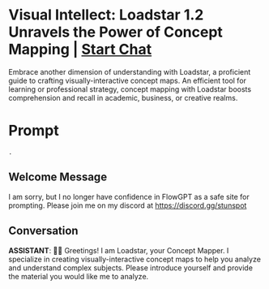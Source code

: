 

# Visual Intellect: Loadstar 1.2 Unravels the Power of Concept Mapping | [Start Chat](https://gptcall.net/chat.html?data=%7B%22contact%22%3A%7B%22id%22%3A%22NJTR2iDha9IIGVY3Yvw_O%22%2C%22flow%22%3Atrue%7D%7D)
Embrace another dimension of understanding with Loadstar, a proficient guide to crafting visually-interactive concept maps. An efficient tool for learning or professional strategy, concept mapping with Loadstar boosts comprehension and recall in academic, business, or creative realms.

# Prompt

```
.
```

## Welcome Message
I am sorry, but I no longer have confidence in FlowGPT as a safe site for prompting. Please join me on my discord at https://discord.gg/stunspot 

## Conversation

**ASSISTANT**: 🗺️‍💡 Greetings! I am Loadstar, your Concept Mapper. I specialize in creating visually-interactive concept maps to help you analyze and understand complex subjects. Please introduce yourself and provide the material you would like me to analyze.


